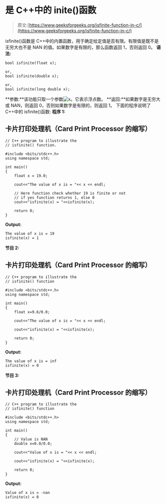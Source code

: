 # 是 C++中的 inite()函数

> 原文:[https://www.geeksforgeeks.org/isfinite-function-in-c/](https://www.geeksforgeeks.org/isfinite-function-in-c/)

isfinite()函数是 C++中的内置函数，用于确定给定值是否有限。有限值是既不是无穷大也不是 NAN 的值。如果数字是有限的，那么函数返回 1，否则返回 0。
**语法:**

```
bool isfinite(float x);  

or,
bool isfinite(double x);

or,  
bool isfinite(long double x); 
```

**参数:**该功能只取一个参数![x ](img/13e9d3845c08cedde027ce1766044189.png "Rendered by QuickLaTeX.com")。它表示浮点数。
**返回:**如果数字是无穷大或 NAN，则返回 0，否则如果数字是有限的，则返回 1。
下面的程序说明了 C++中的 isfinite()函数:
**程序 1:**

## 卡片打印处理机（Card Print Processor 的缩写）

```
// C++ program to illustrate the
// isfinite() function.

#include <bits/stdc++.h>
using namespace std;

int main()
{
    float x = 19.0;

    cout<<"The value of x is = "<< x << endl;

    // Here function check whether 19 is finite or not
    // if yes function returns 1, else 0
    cout<<"isfinite(x) = "<<isfinite(x);

    return 0;
}
```

**Output:** 

```
The value of x is = 19
isfinite(x) = 1
```

**节目 2:**

## 卡片打印处理机（Card Print Processor 的缩写）

```
// C++ program to illustrate the
// isfinite() function

#include <bits/stdc++.h>
using namespace std;

int main()
{
    float x=9.6/0.0;

    cout<<"The value of x is = "<< x << endl;

    cout<<"isfinite(x) = "<<isfinite(x);

    return 0;
}
```

**Output:** 

```
The value of x is = inf
isfinite(x) = 0
```

**节目 3:**

## 卡片打印处理机（Card Print Processor 的缩写）

```
// C++ program to illustrate the
// isfinite() function

#include <bits/stdc++.h>
using namespace std;

int main()
{  
    // Value is NAN
    double x=0.0/0.0;

    cout<<"Value of x is = "<< x << endl;

    cout<<"isfinite(x) = "<<isfinite(x);

    return 0;
}
```

**Output:** 

```
Value of x is = -nan
isfinite(x) = 0
```